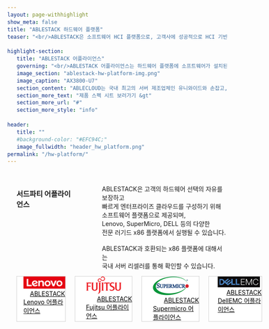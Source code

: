 ```yaml
---
layout: page-withhighlight
show_meta: false
title: "ABLESTACK 하드웨어 플랫폼"
teaser: "<br/>ABLESTACK은 소프트웨어 HCI 플랫폼으로, 고객사에 성공적으로 HCI 기반 클라우드 환경을 구성하기 위해서는<br/> ABLESTACK이 설치되어 실행되는 서버 하드웨어가 필요합니다. ABLESTACK은 자사 어플라이언스와 함께<br? 다양한 OEM 파트너, 서드파티 서버 공급업체의 서버 플랫폼과 호환됩니다."

highlight-section:
   title: "ABLESTACK 어플라이언스"
   governing: "<br/>ABLESTACK 어플라이언스는 하드웨어 플랫폼에 소프트웨어가 설치된 상태로 출고되는 턴키 어플라이언스 모델로<br/> 국산 서버 제조사와의 협력을 통해 우수한 클라우드 환경을 제공합니다."
   image_section: "ablestack-hw-platform-img.png"
   image_caption: "AX3800-U7"
   section_content: "ABLECLOUD는 국내 최고의 서버 제조업체인 유니와이드와 손잡고,<br/> ABLESTACK 어플라이언스를 통해 SDDC 구축, 프라이빗, 멀티 클라우드 환경을 구축하고<br/> 지원할 수 있는 국내 최고의 클라우드 구축 옵션을 제공합니다.<br><br>ABLESTACK 어플라이언스를 기반으로 엔터프라이즈 클라우드를 빠르게 구성하십시오."
   section_more_text: "제품 스펙 시트 보러가기 &gt"
   section_more_url: "#"
   section_more_style: "info"

header:
   title: ""
   #background-color: "#EFC94C;"
   image_fullwidth: "header_hw_platform.png"
permalink: "/hw-platform/"
---
```


<br/>
<div class="row">
   <div class="small-6 columns">
      <p>
         <h3>서드파티 어플라이언스</h3>
      </p>
      <br/><br/>
      <p>
         ABLESTACK은 고객의 하드웨어 선택의 자유를 보장하고<br/> 빠르게 엔터프라이즈 클라우드를 구성하기 위해<br/> 소프트웨어 플랫폼으로 제공되며,<br/> Lenovo, SuperMicro, DELL 등의 다양한<br/>전문 러기드 x86 플랫폼에서 실행될 수 있습니다.<br/>
         <br/>
         ABLESTACK과 호환되는 x86 플랫폼에 대해서는<br/> 국내 서버 리셀러를 통해 확인할 수 있습니다.  
      </p>
   </div>
   <div class="small-6 columns">
      <br/>
      <a href="#" class="button expand radius" style="background-color: white; color: black; border-width: 1px; border-style: solid; border-color: lightgrey; text-align: left; padding-left: 15px">
         <img src="/images/hw_platform_logo_lenovo.png">
         <span style="margin-left: 15px">ABLESTACK Lenovo 어플라이언스</span>
      </a>
      <a href="#" class="button expand radius" style="background-color: white; color: black; border-width: 1px; border-style: solid; border-color: lightgrey; text-align: left; padding-left: 25px">
         <img src="/images/hw_platform_logo_fujitsu.png">
         <span style="margin-left: 25px">ABLESTACK Fujitsu 어플라이언스</span>
      </a>
      <a href="#" class="button expand radius" style="background-color: white; color: black; border-width: 1px; border-style: solid; border-color: lightgrey; text-align: left; padding-left: 25px">
         <img src="/images/hw_platform_logo_supermicro.png">
         <span style="margin-left: 25px">ABLESTACK Supermicro 어플라이언스</span>
      </a>
      <a href="#" class="button expand radius" style="background-color: white; color: black; border-width: 1px; border-style: solid; border-color: lightgrey; text-align: left; padding-left: 20px">
         <img src="/images/hw_platform_logo_dellemc.png">
         <span style="margin-left: 20px">ABLESTACK DellEMC 어플라이언스</span>
      </a>
   </div>
</div>